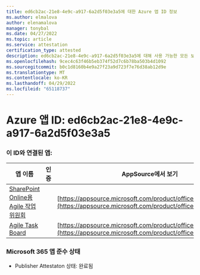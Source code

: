 ```yaml
---
title: ed6cb2ac-21e8-4e9c-a917-6a2d5f03e3a5에 대한 Azure 앱 ID 정보
ms.author: elmalova
author: elenamalova
manager: tonybal
ms.date: 04/27/2022
ms.topic: article
ms.service: attestation
certification_type: attested
description: ed6cb2ac-21e8-4e9c-a917-6a2d5f03e3a5에 대해 사용 가능한 모든 보안 및 규정 준수 정보입니다.
ms.openlocfilehash: 9cec4c63f46b5eb374f52d7c6b78ba503b4d1092
ms.sourcegitcommit: b0c1d8160b4e9a27f23a9d723f7e76d38ab12d9e
ms.translationtype: MT
ms.contentlocale: ko-KR
ms.lasthandoff: 04/29/2022
ms.locfileid: "65118737"
---
```

# <a name="azure-app-id-ed6cb2ac-21e8-4e9c-a917-6a2d5f03e3a5"></a>Azure 앱 ID: ed6cb2ac-21e8-4e9c-a917-6a2d5f03e3a5


### <a name="apps-associated-with-this-id"></a>이 ID와 연결된 앱:
| **앱 이름** | **인증** | **AppSource에서 보기** |
|--------------|---------------|-----------------------|
| [SharePoint Online용 Agile 작업 위원회](../forward/WA200002087.md) |  | [https://appsource.microsoft.com/product/office/WA200002087](https://appsource.microsoft.com/product/office/WA200002087) |
| [Agile Task Board](../forward/WA200002162.md) |  | [https://appsource.microsoft.com/product/office/WA200002162](https://appsource.microsoft.com/product/office/WA200002162) |

### <a name="microsoft-365-app-compliance-status"></a>Microsoft 365 앱 준수 상태
- Publisher Attestaton 상태: 완료됨
